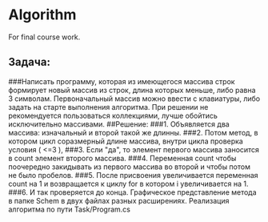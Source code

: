 # Algorithm
For final course work. 
## Задача:
###Написать программу, которая из имеющегося массива строк формирует новый массив из строк, длина которых меньше, либо равна 3 символам. Первоначальный массив можно ввести с клавиатуры, либо задать на старте выполнения алгоритма. При решении не рекомендуется пользоваться коллекциями, лучше обойтись исключительно массивами.
##Решение:
###1. Объявляется два массива: изначальный и вторoй такой же длинны. 
###2. Потом метод, в котором цикл соразмерный длине массива, внутри цикла проверка условия ( <=3 ),
###3. Если "да", то элемент первого массива заносится в count элемент второго массива. 
###4. Переменная count чтобы поочередно закидывать из первого массива во второй и чтобы потом не было пробелов. 
###5. После присвоения увеличивается переменная count на 1 и возвращается к циклу for в котором i увеличивается на 1. 
###6. И так проверяется до конца.
Графическое представление метода в папке Schem в двух файлах разных расширениях.
Реализация алгоритма по пути Task/Program.cs
